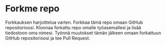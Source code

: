 # Forkme repo
Forkkauksen harjoittelua varten. Forkkaa tämä repo omaan GitHub repositorioosi. Kloonaa forkattu repo omalle työasemallesi ja lisää tiedostoon oma nimesi. Työnnä muutokset tämän jälkeen omaan forkattuun GitHub repositorioosi ja tee Pull Request.

